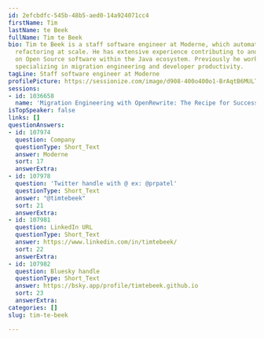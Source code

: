 ```yaml
---
id: 2efcbdfc-545b-48b5-aed0-14a924071cc4
firstName: Tim
lastName: te Beek
fullName: Tim te Beek
bio: Tim te Beek is a staff software engineer at Moderne, which automates software
  refactoring at scale. He has extensive experience contributing to and presenting
  on Open Source software within the Java ecosystem. Previously he worked as a consultant
  specializing in migration engineering and developer productivity.
tagLine: Staff software engineer at Moderne
profilePicture: https://sessionize.com/image/d908-400o400o1-BrAqtB6MULT4YRCqUc1pab.jpg
sessions:
- id: 1036658
  name: 'Migration Engineering with OpenRewrite: The Recipe for Success'
isTopSpeaker: false
links: []
questionAnswers:
- id: 107974
  question: Company
  questionType: Short_Text
  answer: Moderne
  sort: 17
  answerExtra:
- id: 107978
  question: 'Twitter handle with @ ex: @prpatel'
  questionType: Short_Text
  answer: "@timtebeek"
  sort: 21
  answerExtra:
- id: 107981
  question: LinkedIn URL
  questionType: Short_Text
  answer: https://www.linkedin.com/in/timtebeek/
  sort: 22
  answerExtra:
- id: 107982
  question: Bluesky handle
  questionType: Short_Text
  answer: https://bsky.app/profile/timtebeek.github.io
  sort: 23
  answerExtra:
categories: []
slug: tim-te-beek

---
```

